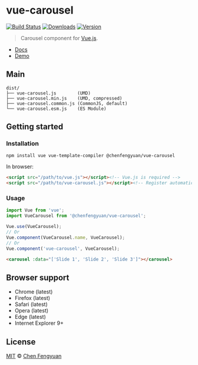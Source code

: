 # vue-carousel

[![Build Status](https://img.shields.io/travis/fengyuanchen/vue-carousel.svg)](https://travis-ci.org/fengyuanchen/vue-carousel) [![Downloads](https://img.shields.io/npm/dm/@chenfengyuan/vue-carousel.svg)](https://www.npmjs.com/package/@chenfengyuan/vue-carousel) [![Version](https://img.shields.io/npm/v/@chenfengyuan/vue-carousel.svg)](https://www.npmjs.com/package/@chenfengyuan/vue-carousel)

> Carousel component for [Vue.js](https://vuejs.org).

- [Docs](src/README.md)
- [Demo](https://fengyuanchen.github.io/vue-carousel)

## Main

```text
dist/
├── vue-carousel.js        (UMD)
├── vue-carousel.min.js    (UMD, compressed)
├── vue-carousel.common.js (CommonJS, default)
└── vue-carousel.esm.js    (ES Module)
```

## Getting started

### Installation

```shell
npm install vue vue-template-compiler @chenfengyuan/vue-carousel
```

In browser:

```html
<script src="/path/to/vue.js"></script><!-- Vue.js is required -->
<script src="/path/to/vue-carousel.js"></script><!-- Register automatically once loaded -->
```

### Usage

```js
import Vue from 'vue';
import VueCarousel from '@chenfengyuan/vue-carousel';

Vue.use(VueCarousel);
// Or
Vue.component(VueCarousel.name, VueCarousel);
// Or
Vue.component('vue-carousel', VueCarousel);
```

```html
<carousel :data="['Slide 1', 'Slide 2', 'Slide 3']"></carousel>
```

## Browser support

- Chrome (latest)
- Firefox (latest)
- Safari (latest)
- Opera (latest)
- Edge (latest)
- Internet Explorer 9+

## License

[MIT](https://opensource.org/licenses/MIT) © [Chen Fengyuan](https://chenfengyuan.com)
